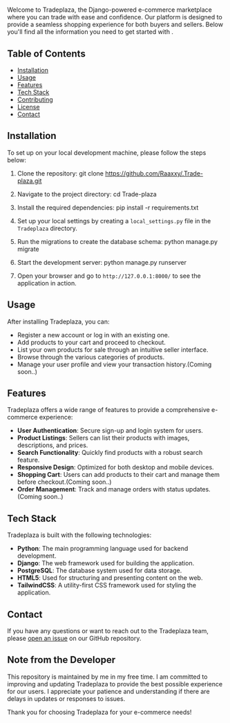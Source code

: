 # 

Welcome to Tradeplaza, the Django-powered e-commerce marketplace where you can trade with ease and confidence. Our platform is designed to provide a seamless shopping experience for both buyers and sellers. Below you'll find all the information you need to get started with .

## Table of Contents

- [Installation](#installation)
- [Usage](#usage)
- [Features](#features)
- [Tech Stack](#tech-stack)
- [Contributing](#contributing)
- [License](#license)
- [Contact](#contact)

## Installation

To set up  on your local development machine, please follow the steps below:

1. Clone the repository: git clone https://github.com/Raaxxy/.Trade-plaza.git

2. Navigate to the project directory: cd Trade-plaza

3. Install the required dependencies: pip install -r requirements.txt

4. Set up your local settings by creating a `local_settings.py` file in the `Tradeplaza` directory.

5. Run the migrations to create the database schema: python manage.py migrate

6. Start the development server: python manage.py runserver

7. Open your browser and go to `http://127.0.0.1:8000/` to see the application in action.

## Usage

After installing Tradeplaza, you can:

- Register a new account or log in with an existing one.
- Add products to your cart and proceed to checkout.
- List your own products for sale through an intuitive seller interface.
- Browse through the various categories of products.
- Manage your user profile and view your transaction history.(Coming soon..)

## Features

 Tradeplaza offers a wide range of features to provide a comprehensive e-commerce experience:

- **User Authentication**: Secure sign-up and login system for users.
- **Product Listings**: Sellers can list their products with images, descriptions, and prices.
- **Search Functionality**: Quickly find products with a robust search feature.
- **Responsive Design**: Optimized for both desktop and mobile devices.
- **Shopping Cart**: Users can add products to their cart and manage them before checkout.(Coming soon..)
- **Order Management**: Track and manage orders with status updates.(Coming soon..)

## Tech Stack

Tradeplaza is built with the following technologies:

- **Python**: The main programming language used for backend development.
- **Django**: The web framework used for building the application.
- **PostgreSQL**: The database system used for data storage.
- **HTML5**: Used for structuring and presenting content on the web.
- **TailwindCSS**: A utility-first CSS framework used for styling the application.

## Contact

If you have any questions or want to reach out to the Tradeplaza team, please [open an issue](https://github.com/Raaxxy//issues) on our GitHub repository.

## Note from the Developer

This repository is maintained by me in my free time. I am committed to improving and updating Tradeplaza to provide the best possible experience for our users. I appreciate your patience and understanding if there are delays in updates or responses to issues.

Thank you for choosing Tradeplaza for your e-commerce needs!

